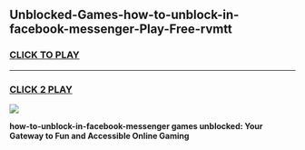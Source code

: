 
## Unblocked-Games-how-to-unblock-in-facebook-messenger-Play-Free-rvmtt
<h3>
<a href="https://premium76.site?title=how-to-unblock-in-facebook-messenger&ref=21A">CLICK TO PLAY</a></h3>
<hr>

<h3>
<a href="https://premium76.site?title=how-to-unblock-in-facebook-messenger&ref=21A">CLICK 2 PLAY</a>
  
</h3>

<a href="https://premium76.site?title=how-to-unblock-in-facebook-messenger&ref=21A"><img src="https://clearcache.store/games.png"></a>


**how-to-unblock-in-facebook-messenger games unblocked: Your Gateway to Fun and Accessible Online Gaming**
